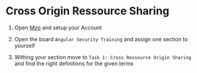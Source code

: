 # Cross Origin Ressource Sharing

1. Open [Miro](
https://miro.com/welcome/ZUQ3UlVFQVR6SlZmVkZzSExhZHFWc1I2UVpKN0NNVUJqZ2JRQzJhNldvazlkNHNCT0NkYmVkcWM1Sld5TUdiWnwzMDc0NDU3MzY2NTcxNDk2OTAwfDE=?share_link_id=379891535886) and setup your Account

2. Open the board `Angular Security Training` and assign one section to yourself

3. Withing your section move to `Task 1: Cross Ressource Origin Sharing` and find the right definitions for the given terms


